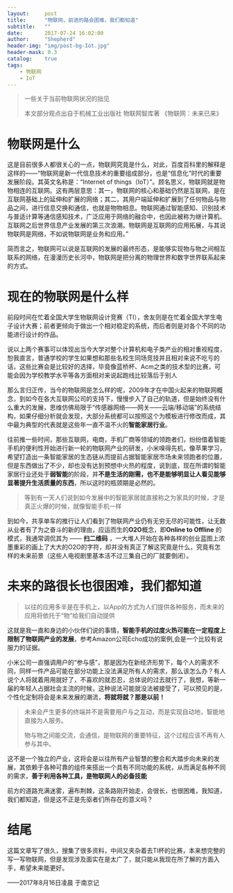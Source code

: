 ```yaml
---
layout:     post
title:      "物联网，前进的路会困难，我们都知道"
subtitle:   ""
date:       2017-07-24 16:02:00
author:     "Shepherd"
header-img: "img/post-bg-Iot.jpg"
header-mask: 0.3
catalog:    true
tags:
    - 物联网
    - IoT
---
```


> 一些关于当前物联网状况的拙见
>
> 本文部分观点出自于机械工业出版社  物联网智库著 《物联网：未来已来》


# 物联网是什么

这是目前很多人都很关心的一点，物联网究竟是什么，对此，百度百科里的解释是这样的——“物联网是新一代信息技术的重要组成部分，也是“信息化”时代的重要发展阶段。其英文名称是：“Internet of things（IoT）”。顾名思义，物联网就是物物相连的互联网。这有两层意思：其一，物联网的核心和基础仍然是互联网，是在互联网基础上的延伸和扩展的网络；其二，其用户端延伸和扩展到了任何物品与物品之间，进行信息交换和通信，也就是物物相息。物联网通过智能感知、识别技术与普适计算等通信感知技术，广泛应用于网络的融合中，也因此被称为继计算机、互联网之后世界信息产业发展的第三次浪潮。物联网是互联网的应用拓展，与其说物联网是网络，不如说物联网是业务和应用。”

简而言之，物联网可以说是互联网的发展的最终形态，是能够实现物与物之间相互联系的网络，在漫漫历史长河中，物联网是把分离的物理世界和数字世界联系起来的方式。

# 现在的物联网是什么样
前段时间在忙着全国大学生物联网设计竞赛（TI），舍友则是在忙着全国大学生电子设计大赛；前者更倾向于做出一个相对稳定的系统，而后者则是对各个不同的功能进行设计的作品。

说以上两个赛事可以体现出当今大学对整个计算机和电子类产业的相对重视程度，恕我直言，普通学校的学生如果想和那些名校生同场竞技并且相对来说不吃亏的话，这些比赛会是比较好的选择，毕竟像蓝桥杯、Acm之类的技术型的比赛，可能会因为学校教学水平等各方面相对来说起跑线比较落后于别人


那么言归正传，当今的物联网是怎么样的呢，2009年才在中国火起来的物联网概念，到如今在各大互联网公司的支持下，慢慢步入了自己的轨道，但是始终没有什么重大的发展，思维仿佛局限于“传感器网络——网关——云端/移动端”的系统结构，如果仔细分析就会发现，大部分系统都可以按照这个为模板进行修改而成，其中最为典型的代表就是这些年一直不温不火的**智能家居行业**。

往前推一些时间，那些互联网，电商，手机厂商等领域的领跑者们，纷纷借着智能手机的便利性开始进行新一轮的物联网产业的研发，小米嗅得先机，像苹果学习，希望打造出一条智能家居的生态链从而提前占据智能家居市场未来领跑者的位置，但是东西做出了不少，却也没有达到预想中火热的程度，说到底，现在所谓的智能家居行业还处于**弱智能**的阶段，并**不是生活的刚需，也不是能够明显让人看见能够显著提升生活质量的东西**，所以这时的瓶颈期是必然的。

>等到有一天人们说到如今发展中的智能家居就直接称之为家具的时候，才是真正火爆的时候，就像智能手机一样

到如今，共享单车的推行让人们看到了物联网产业仍有无穷无尽的可能性，让无数从业者有了为之奋斗的新的理由，应运而生的**O2O**概念，即**Online to Offline** 的模式，我通常调侃其为 ——  **扫二维码** ，一大堆人开始在各种各样的创业蓝图上浓墨重彩的画上了大大的O2O的字符，却并没有真正了解这究竟是什么，究竟有怎样的未来前景（这些人电视剧里基本活不过三集自己的厂就要倒闭）。


# 未来的路很长也很困难，我们都知道
>以往的应用多半是在手机上，以App的方式为人们提供各种服务，而未来的应用将依托于“物”给我们自动提供

这就是我一直和身边的小伙伴们说的事情，**智能手机的过度火热可能在一定程度上限制了物联网产业的发展**，参考Amazon公司Echo成功的案例,会是一个比较有说服力的证据。

小米公司一直强调用户的“参与感”，那是因为在新经济形势下，每个人的需求不同，同样一件产品可能在部分功能上没法满足所有人的需求，那么该怎么办？有人说个人将就着用用就好了，不喜欢的就忍忍，总体说的过去就行了，我想，等新一届的年轻人占据社会主流的时候，这种说法可能就没法被接受了，可以预见的是，个性化定制将会是未来发展的潮流，**将就将就？那是以前！**

>未来会产生更多的终端并不是需要用户与之互动，而是实现自动地，智能地直接为人服务。
>
>物与物之间能交流，会通信，是物联网的重要特征，这个过程应该不再有人参与其中。

这不是一个独立的产业，这将会是以往所有产业智慧的整合和大踏步向未来的发展，其依赖于各种可靠的组件来搭出一个具有不同功能的系统，从而满足各种不同的需求，**善于利用各种工具，是物联网人的必备技能**

前方的道路充满迷雾，遍布荆棘，这条路刚开始走，会很长，也很困难，我知道，我们都知道，但是这不正是先驱者们所存在的意义吗？


# 结尾
这篇文章写了很久，搜集了很多资料，中间又夹杂着去TI杯的比赛，本来想完整的写一写物联网，但是发现涉及面实在是太广了，就只能从我现在所了解的方面入手，希望未来能更好。

——2017年8月16日凌晨  于南京记